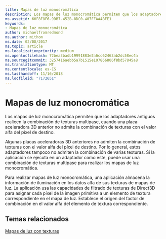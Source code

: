 ```yaml
---
title: Mapas de luz monocromática
description: Los mapas de luz monocromática permiten que los adaptadores antiguos realicen la combinación de texturas multipase, cuando una placa aceleradora 3D anterior no admite la combinación de texturas con el valor alfa del píxel de destino.
ms.assetid: 60F8F8F6-9DB7-452B-8DC0-407FFAA4BFE1
keywords:
- Mapas de luz monocromática
author: michaelfromredmond
ms.author: mithom
ms.date: 02/08/2017
ms.topic: article
ms.localizationpriority: medium
ms.openlocfilehash: 72bea3badb19991883e2a6cc62463ab2dc58ec4a
ms.sourcegitcommit: 3257416aebb5a7b1515e107866806f8bd57845a8
ms.translationtype: MT
ms.contentlocale: es-ES
ms.lasthandoff: 11/16/2018
ms.locfileid: "7172651"
---
```

# <a name="monochrome-light-maps"></a>Mapas de luz monocromática


Los mapas de luz monocromática permiten que los adaptadores antiguos realicen la combinación de texturas multipase, cuando una placa aceleradora 3D anterior no admite la combinación de texturas con el valor alfa del píxel de destino.

Algunas placas aceleradoras 3D anteriores no admiten la combinación de texturas con el valor alfa del píxel de destino. Por lo general, estos adaptadores tampoco no admiten la combinación de varias texturas. Si la aplicación se ejecuta en un adaptador como este, puede usar una combinación de texturas multipase para realizar los mapas de luz monocromática.

Para realizar mapas de luz monocromática, una aplicación almacena la información de iluminación en los datos alfa de sus texturas de mapas de luz. La aplicación usa las capacidades de filtrado de texturas de Direct3D para asignar cada píxel de la imagen primitiva a un elemento de textura correspondiente en el mapa de luz. Establece el origen del factor de combinación en el valor alfa del elemento de textura correspondiente.

## <a name="span-idrelated-topicsspanrelated-topics"></a><span id="related-topics"></span>Temas relacionados


[Mapas de luz con texturas](light-mapping-with-textures.md)

 

 




